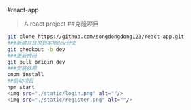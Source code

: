 #react-app
> A react project
##克隆项目
```bash
git clone https://github.com/songdongdong123/react-app.git
###新建并且换到本地dev分支
git checkout -b dev
###更新代码
git pull origin dev
###安装依赖
cnpm install
##启动项目
npm start
<img src="./static/login.png" alt=""/>
<img src="./static/register.png" alt=""/>